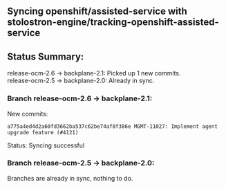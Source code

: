 ## Syncing openshift/assisted-service with stolostron-engine/tracking-openshift-assisted-service

## Status Summary:

release-ocm-2.6 -> backplane-2.1: Picked up 1 new commits.  
release-ocm-2.5 -> backplane-2.0: Already in sync.  

### Branch release-ocm-2.6 -> backplane-2.1:

New commits:

```
a775a4ed4d2a60fd3662ba537c62be74af8f386e MGMT-11027: Implement agent upgrade feature (#4121)
```

Status: Syncing successful

### Branch release-ocm-2.5 -> backplane-2.0:

Branches are already in sync, nothing to do.
